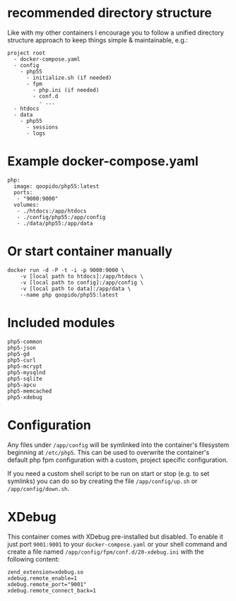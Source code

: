 # recommended directory structure #
Like with my other containers I encourage you to follow a unified directory structure approach to keep things simple & maintainable, e.g.:

```
project root
  - docker-compose.yaml
  - config
    - php55
      - initialize.sh (if needed)
      - fpm
        - php.ini (if needed)
        - conf.d
          - ...
  - htdocs
  - data
    - php55
      - sessions
      - logs
```

# Example docker-compose.yaml #
```
php:
  image: qoopido/php55:latest
  ports:
   - "9000:9000"
  volumes:
   - ./htdocs:/app/htdocs
   - ./config/php55:/app/config
   - ./data/php55:/app/data
```

# Or start container manually #
```
docker run -d -P -t -i -p 9000:9000 \
	-v [local path to htdocs]:/app/htdocs \
	-v [local path to config]:/app/config \
	-v [local path to data]:/app/data \
	--name php qoopido/php55:latest
```

# Included modules #
```
php5-common
php5-json
php5-gd
php5-curl
php5-mcrypt
php5-mysqlnd
php5-sqlite
php5-apcu
php5-memcached
php5-xdebug
```

# Configuration #
Any files under ```/app/config``` will be symlinked into the container's filesystem beginning at ```/etc/php5```. This can be used to overwrite the container's default php fpm configuration with a custom, project specific configuration.

If you need a custom shell script to be run on start or stop (e.g. to set symlinks) you can do so by creating the file ```/app/config/up.sh``` or ```/app/config/down.sh```.

# XDebug #
This container comes with XDebug pre-installed but disabled. To enable it just port ```9001:9001``` to your ```docker-compose.yaml``` or your shell command and create a file named ```/app/config/fpm/conf.d/20-xdebug.ini``` with the following content:

```
zend_extension=xdebug.so
xdebug.remote_enable=1
xdebug.remote_port="9001"
xdebug.remote_connect_back=1
```